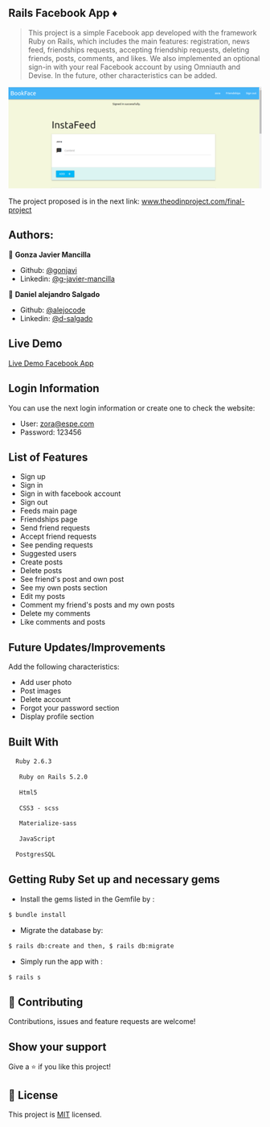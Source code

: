 ## Rails Facebook App :diamonds: 
>This project is a simple Facebook app developed with the framework Ruby on Rails, which includes the main features: registration, news feed, friendships requests, accepting friendship requests, deleting friends, posts, comments, and likes. We also implemented an optional sign-in with your real Facebook account by using Omniauth and Devise. In the future, other characteristics can be added. 

![screenshot](./fbook.png)

The project proposed is in the next link:
<a href="https://www.theodinproject.com/courses/ruby-on-rails/lessons/final-project">www.theodinproject.com/final-project</a>

## Authors:
 👤 **Gonza Javier Mancilla**

- Github: [@gonjavi](https://github.com/gonjavi)
- Linkedin: [@g-javier-mancilla](https://www.linkedin.com/in/g-mancillla)

 👤 **Daniel alejandro Salgado**

- Github: [@alejocode](https://github.com/AlejoCode)
- Linkedin: [@d-salgado](https://www.linkedin.com/in/daniel-alejandro-salgado-sanchez-13a740b1/)

## Live Demo

[Live Demo Facebook App](https://bookfaces1.herokuapp.com/)

## Login Information 

You can use the next login information or create one to check the website: 

- User: zora@espe.com
- Password: 123456

## List of Features

- Sign up
- Sign in
- Sign in with facebook account
- Sign out
- Feeds main page
- Friendships page
- Send friend requests
- Accept friend requests
- See pending requests
- Suggested users
- Create posts
- Delete posts
- See friend's post and own post
- See my own posts section
- Edit my posts
- Comment my friend's posts and my own posts
- Delete my comments
- Like comments and posts  

## Future Updates/Improvements

Add the following characteristics:

- Add user photo
- Post images
- Delete account
- Forgot your password section
- Display profile section

## Built With
```bash
  Ruby 2.6.3
 ```
 ```bash
   Ruby on Rails 5.2.0
 ```
  ```bash
   Html5
 ```
  ```bash
   CSS3 - scss
 ```
  ```bash
   Materialize-sass
```
  ```bash
   JavaScript
  ```
  ```bash
  PostgresSQL
  ```

## Getting Ruby Set up and necessary gems
* Install the gems listed in the Gemfile by :
```bash
$ bundle install
```
* Migrate the database by:
```bash
$ rails db:create and then, $ rails db:migrate
```
* Simply run the app with :
```bash
$ rails s
```

## 🤝 Contributing

Contributions, issues and feature requests are welcome!


## Show your support

Give a ⭐️ if you like this project!


## 📝 License

This project is [MIT](lic.url) licensed.

